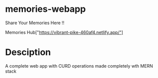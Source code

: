 # memories-webapp
Share Your Memories Here !!

Memories Hub["https://vibrant-pike-460af4.netlify.app/"]

# Desciption
A complete web app with CURD operations made completely wth MERN stack
